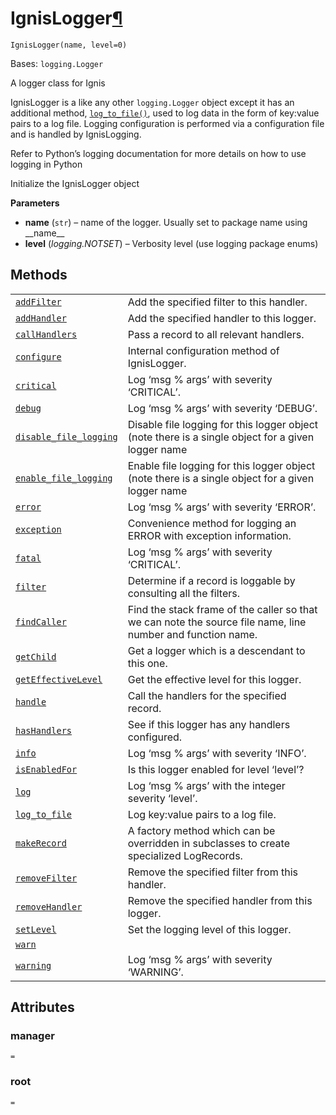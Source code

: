 # IgnisLogger[¶](#ignislogger "Permalink to this headline")

<span id="undefined" />

`IgnisLogger(name, level=0)`

Bases: `logging.Logger`

A logger class for Ignis

IgnisLogger is a like any other `logging.Logger` object except it has an additional method, [`log_to_file()`](qiskit.ignis.logging.IgnisLogger.log_to_file#qiskit.ignis.logging.IgnisLogger.log_to_file "qiskit.ignis.logging.IgnisLogger.log_to_file"), used to log data in the form of key:value pairs to a log file. Logging configuration is performed via a configuration file and is handled by IgnisLogging.

Refer to Python’s logging documentation for more details on how to use logging in Python

Initialize the IgnisLogger object

**Parameters**

*   **name** (`str`) – name of the logger. Usually set to package name using \_\_name\_\_
*   **level** (*logging.NOTSET*) – Verbosity level (use logging package enums)

## Methods

|                                                                                                                                                                                               |                                                                                                             |
| --------------------------------------------------------------------------------------------------------------------------------------------------------------------------------------------- | ----------------------------------------------------------------------------------------------------------- |
| [`addFilter`](qiskit.ignis.logging.IgnisLogger.addFilter#qiskit.ignis.logging.IgnisLogger.addFilter "qiskit.ignis.logging.IgnisLogger.addFilter")                                             | Add the specified filter to this handler.                                                                   |
| [`addHandler`](qiskit.ignis.logging.IgnisLogger.addHandler#qiskit.ignis.logging.IgnisLogger.addHandler "qiskit.ignis.logging.IgnisLogger.addHandler")                                         | Add the specified handler to this logger.                                                                   |
| [`callHandlers`](qiskit.ignis.logging.IgnisLogger.callHandlers#qiskit.ignis.logging.IgnisLogger.callHandlers "qiskit.ignis.logging.IgnisLogger.callHandlers")                                 | Pass a record to all relevant handlers.                                                                     |
| [`configure`](qiskit.ignis.logging.IgnisLogger.configure#qiskit.ignis.logging.IgnisLogger.configure "qiskit.ignis.logging.IgnisLogger.configure")                                             | Internal configuration method of IgnisLogger.                                                               |
| [`critical`](qiskit.ignis.logging.IgnisLogger.critical#qiskit.ignis.logging.IgnisLogger.critical "qiskit.ignis.logging.IgnisLogger.critical")                                                 | Log ‘msg % args’ with severity ‘CRITICAL’.                                                                  |
| [`debug`](qiskit.ignis.logging.IgnisLogger.debug#qiskit.ignis.logging.IgnisLogger.debug "qiskit.ignis.logging.IgnisLogger.debug")                                                             | Log ‘msg % args’ with severity ‘DEBUG’.                                                                     |
| [`disable_file_logging`](qiskit.ignis.logging.IgnisLogger.disable_file_logging#qiskit.ignis.logging.IgnisLogger.disable_file_logging "qiskit.ignis.logging.IgnisLogger.disable_file_logging") | Disable file logging for this logger object (note there is a single object for a given logger name          |
| [`enable_file_logging`](qiskit.ignis.logging.IgnisLogger.enable_file_logging#qiskit.ignis.logging.IgnisLogger.enable_file_logging "qiskit.ignis.logging.IgnisLogger.enable_file_logging")     | Enable file logging for this logger object (note there is a single object for a given logger name           |
| [`error`](qiskit.ignis.logging.IgnisLogger.error#qiskit.ignis.logging.IgnisLogger.error "qiskit.ignis.logging.IgnisLogger.error")                                                             | Log ‘msg % args’ with severity ‘ERROR’.                                                                     |
| [`exception`](qiskit.ignis.logging.IgnisLogger.exception#qiskit.ignis.logging.IgnisLogger.exception "qiskit.ignis.logging.IgnisLogger.exception")                                             | Convenience method for logging an ERROR with exception information.                                         |
| [`fatal`](qiskit.ignis.logging.IgnisLogger.fatal#qiskit.ignis.logging.IgnisLogger.fatal "qiskit.ignis.logging.IgnisLogger.fatal")                                                             | Log ‘msg % args’ with severity ‘CRITICAL’.                                                                  |
| [`filter`](qiskit.ignis.logging.IgnisLogger.filter#qiskit.ignis.logging.IgnisLogger.filter "qiskit.ignis.logging.IgnisLogger.filter")                                                         | Determine if a record is loggable by consulting all the filters.                                            |
| [`findCaller`](qiskit.ignis.logging.IgnisLogger.findCaller#qiskit.ignis.logging.IgnisLogger.findCaller "qiskit.ignis.logging.IgnisLogger.findCaller")                                         | Find the stack frame of the caller so that we can note the source file name, line number and function name. |
| [`getChild`](qiskit.ignis.logging.IgnisLogger.getChild#qiskit.ignis.logging.IgnisLogger.getChild "qiskit.ignis.logging.IgnisLogger.getChild")                                                 | Get a logger which is a descendant to this one.                                                             |
| [`getEffectiveLevel`](qiskit.ignis.logging.IgnisLogger.getEffectiveLevel#qiskit.ignis.logging.IgnisLogger.getEffectiveLevel "qiskit.ignis.logging.IgnisLogger.getEffectiveLevel")             | Get the effective level for this logger.                                                                    |
| [`handle`](qiskit.ignis.logging.IgnisLogger.handle#qiskit.ignis.logging.IgnisLogger.handle "qiskit.ignis.logging.IgnisLogger.handle")                                                         | Call the handlers for the specified record.                                                                 |
| [`hasHandlers`](qiskit.ignis.logging.IgnisLogger.hasHandlers#qiskit.ignis.logging.IgnisLogger.hasHandlers "qiskit.ignis.logging.IgnisLogger.hasHandlers")                                     | See if this logger has any handlers configured.                                                             |
| [`info`](qiskit.ignis.logging.IgnisLogger.info#qiskit.ignis.logging.IgnisLogger.info "qiskit.ignis.logging.IgnisLogger.info")                                                                 | Log ‘msg % args’ with severity ‘INFO’.                                                                      |
| [`isEnabledFor`](qiskit.ignis.logging.IgnisLogger.isEnabledFor#qiskit.ignis.logging.IgnisLogger.isEnabledFor "qiskit.ignis.logging.IgnisLogger.isEnabledFor")                                 | Is this logger enabled for level ‘level’?                                                                   |
| [`log`](qiskit.ignis.logging.IgnisLogger.log#qiskit.ignis.logging.IgnisLogger.log "qiskit.ignis.logging.IgnisLogger.log")                                                                     | Log ‘msg % args’ with the integer severity ‘level’.                                                         |
| [`log_to_file`](qiskit.ignis.logging.IgnisLogger.log_to_file#qiskit.ignis.logging.IgnisLogger.log_to_file "qiskit.ignis.logging.IgnisLogger.log_to_file")                                     | Log key:value pairs to a log file.                                                                          |
| [`makeRecord`](qiskit.ignis.logging.IgnisLogger.makeRecord#qiskit.ignis.logging.IgnisLogger.makeRecord "qiskit.ignis.logging.IgnisLogger.makeRecord")                                         | A factory method which can be overridden in subclasses to create specialized LogRecords.                    |
| [`removeFilter`](qiskit.ignis.logging.IgnisLogger.removeFilter#qiskit.ignis.logging.IgnisLogger.removeFilter "qiskit.ignis.logging.IgnisLogger.removeFilter")                                 | Remove the specified filter from this handler.                                                              |
| [`removeHandler`](qiskit.ignis.logging.IgnisLogger.removeHandler#qiskit.ignis.logging.IgnisLogger.removeHandler "qiskit.ignis.logging.IgnisLogger.removeHandler")                             | Remove the specified handler from this logger.                                                              |
| [`setLevel`](qiskit.ignis.logging.IgnisLogger.setLevel#qiskit.ignis.logging.IgnisLogger.setLevel "qiskit.ignis.logging.IgnisLogger.setLevel")                                                 | Set the logging level of this logger.                                                                       |
| [`warn`](qiskit.ignis.logging.IgnisLogger.warn#qiskit.ignis.logging.IgnisLogger.warn "qiskit.ignis.logging.IgnisLogger.warn")                                                                 |                                                                                                             |
| [`warning`](qiskit.ignis.logging.IgnisLogger.warning#qiskit.ignis.logging.IgnisLogger.warning "qiskit.ignis.logging.IgnisLogger.warning")                                                     | Log ‘msg % args’ with severity ‘WARNING’.                                                                   |

## Attributes

<span id="undefined" />

### manager

`=`

<span id="undefined" />

### root

`=`
